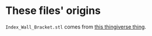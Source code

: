 # These files' origins

`Index_Wall_Bracket.stl` comes from [this thingiverse thing](https://www.thingiverse.com/thing:4582263/files).

